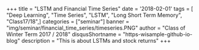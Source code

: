 +++
title = "LSTM and Financial Time Series"
date = '2018-02-01'
tags = [ "Deep Learning", "Time Series", "LSTM", "Long Short Term Memory", "Class17/18",]
categories = ["seminar"]
banner = "img/seminar/financial_time_series/timeseries.PNG"
author = "Class of Winter Term 2017 / 2018"
disqusShortname = "https-wisample-github-io-blog"
description = "This is about LSTMs and stock returns"
+++
